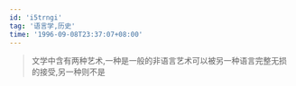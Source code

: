 ```yaml
---
id: 'i5trngi'
tag: '语言学,历史'
time: '1996-09-08T23:37:07+08:00'
---
```


>文学中含有两种艺术,一种是一般的非语言艺术可以被另一种语言完整无损的接受,另一种则不是